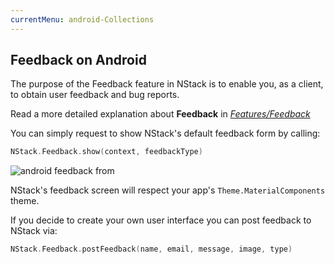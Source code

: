 ```yaml
---
currentMenu: android-Collections
---
```


## Feedback on Android

The purpose of the Feedback feature in NStack is to enable you, as a client, to obtain user feedback and bug reports.

Read a more detailed explanation about **Feedback** in [*Features/Feedback*](../../features/feedback.html)


You can simply request to show NStack's default feedback form by calling:

```kotlin
NStack.Feedback.show(context, feedbackType)
```

![android feedback from](https://nstack-io.github.io/documentation/images/FeatureOverview/android/android_feedback.png)

NStack's feedback screen will respect your app's `Theme.MaterialComponents` theme.

If you decide to create your own user interface you can post feedback to NStack via: 
```kotlin
NStack.Feedback.postFeedback(name, email, message, image, type)
```
